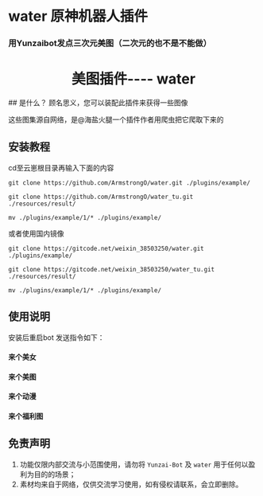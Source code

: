 # water   原神机器人插件
### 用Yunzaibot发点三次元美图（二次元的也不是不能做）
</div>
<div align="center">

# 美图插件----    water

</div>
## 是什么？
顾名思义，您可以装配此插件来获得一些图像


这些图集源自网络，是@海盐火腿一个插件作者用爬虫把它爬取下来的
## 安装教程

cd至云崽根目录再输入下面的内容

```
git clone https://github.com/ArmstrongO/water.git ./plugins/example/
```
```
git clone https://github.com/ArmstrongO/water_tu.git ./resources/result/
```
```
mv ./plugins/example/1/* ./plugins/example/
```

或者使用国内镜像
```
git clone https://gitcode.net/weixin_38503250/water.git ./plugins/example/
```
```
git clone https://gitcode.net/weixin_38503250/water_tu.git ./resources/result/
```
```
mv ./plugins/example/1/* ./plugins/example/
```

## 使用说明

安装后重启bot
发送指令如下：
#### 来个美女
#### 来个美图
#### 来个动漫
#### 来个福利图
## 免责声明

1. 功能仅限内部交流与小范围使用，请勿将 `Yunzai-Bot` 及 `water` 用于任何以盈利为目的的场景；
2. 素材均来自于网络，仅供交流学习使用，如有侵权请联系，会立即删除。